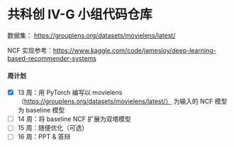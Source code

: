 # 共科创 IV-G 小组代码仓库

数据集： https://grouplens.org/datasets/movielens/latest/

NCF 实现参考：https://www.kaggle.com/code/jamesloy/deep-learning-based-recommender-systems



#### 周计划

- [x] 13 周：用 PyTorch 编写以 movielens （https://grouplens.org/datasets/movielens/latest/） 为输入的 NCF 模型为 baseline 模型
- [ ] 14 周：将 baseline NCF 扩展为双塔模型
- [ ] 15 周：随便优化（可选）
- [ ] 16 周：PPT & 答辩